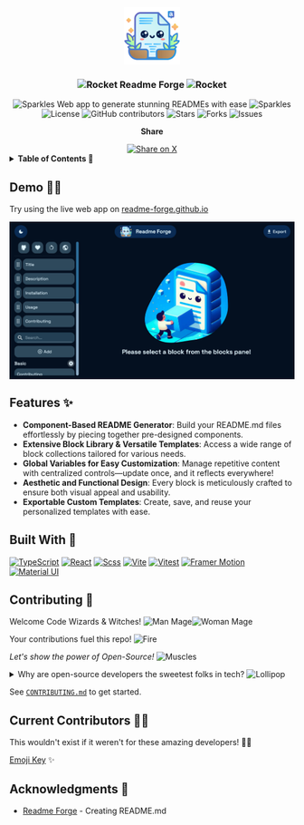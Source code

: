 <div align="center">
  <a href="https://github.com/SenaThenu/readme-forge">
    <img src="https://github.com//SenaThenu/readme-forge/blob/main/src/assets/logo.svg?raw=true" alt="Repo Logo" height="100">
  </a>
</div>

<h3 align="center">
  <img src="https://raw.githubusercontent.com/Tarikul-Islam-Anik/Animated-Fluent-Emojis/master/Emojis/Travel%20and%20places/Rocket.png" alt="Rocket" width="25" height="25" />
  Readme Forge
  <img src="https://raw.githubusercontent.com/Tarikul-Islam-Anik/Animated-Fluent-Emojis/master/Emojis/Travel%20and%20places/Rocket.png" alt="Rocket" width="25" height="25" />
</h3>

<div align="center">
  <img src="https://raw.githubusercontent.com/Tarikul-Islam-Anik/Animated-Fluent-Emojis/master/Emojis/Activities/Sparkles.png" alt="Sparkles" width="25" height="25" />
  Web app to generate stunning READMEs with ease
  <img src="https://raw.githubusercontent.com/Tarikul-Islam-Anik/Animated-Fluent-Emojis/master/Emojis/Activities/Sparkles.png" alt="Sparkles" width="25" height="25" />
</div>

<div align="center">
  <img src="https://img.shields.io/badge/license-MIT-blue.svg?labelColor=003694&color=ffffff" alt="License">
  <img src="https://img.shields.io/github/contributors/SenaThenu/readme-forge?labelColor=003694&color=ffffff" alt="GitHub contributors" >
  <img src="https://img.shields.io/github/stars/SenaThenu/readme-forge.svg?labelColor=003694&color=ffffff" alt="Stars">
  <img src="https://img.shields.io/github/forks/SenaThenu/readme-forge.svg?labelColor=003694&color=ffffff" alt="Forks">
  <img src="https://img.shields.io/github/issues/SenaThenu/readme-forge.svg?labelColor=003694&color=ffffff" alt="Issues">
</div>

<div align="center">
  
  <strong>Share</strong>

  <a href="https://x.com/intent/tweet?hashtags=opensource%2Creadme&text=Check%20this%20out:%20Readme Forge!&url=https%3A%2F%2Fgithub.com%2FSenaThenu%2Freadme-forge">
    <img src="https://img.shields.io/badge/Share_on_X-%23000000.svg?logo=X&logoColor=white" alt="Share on X" />
  </a>
  
</div>

<details>

<summary><strong>Table of Contents 📜</strong></summary>

- [Demo 🧑‍💻](#demo-)
- [Features ✨](#features-)
- [Built With 🔧](#built-with-)
- [Contributing 🤝](#contributing-)
- [Current Contributors 🧙‍♂️](#current-contributors-️)
- [Acknowledgments 💝](#acknowledgments-)

</details>

## Demo 🧑‍💻

Try using the live web app on [readme-forge.github.io](https://readme-forge.github.io/)

<img src="/src/assets/images/forge-preview/dark.jpg" alt="Demo of Readme Forge" align="center" />

## Features ✨

- **Component-Based README Generator**: Build your README.md files effortlessly by piecing together pre-designed components.
- **Extensive Block Library & Versatile Templates**: Access a wide range of block collections tailored for various needs.
- **Global Variables for Easy Customization**: Manage repetitive content with centralized controls—update once, and it reflects everywhere!
- **Aesthetic and Functional Design**: Every block is meticulously crafted to ensure both visual appeal and usability.
- **Exportable Custom Templates**: Create, save, and reuse your personalized templates with ease.


## Built With 🔧

[![TypeScript](https://img.shields.io/badge/TypeScript-007ACC?style=for-the-badge&logo=typescript&logoColor=white)](#)
[![React](https://img.shields.io/badge/React-20232A?style=for-the-badge&logo=react&logoColor=61DAFB)](#)
[![Scss](https://img.shields.io/badge/Scss-CC6699?style=for-the-badge&logo=sass&logoColor=white)](#)
[![Vite](https://img.shields.io/badge/Vite-9575cd?logo=vite&logoColor=fff&style=for-the-badge)](#)
[![Vitest](https://img.shields.io/badge/Vitest-6E9F18?logo=vitest&logoColor=fff&style=for-the-badge)](#)
[![Framer Motion](https://img.shields.io/badge/Framer_Motion-black?style=for-the-badge&logo=framer&logoColor=blue)](#)
[![Material UI](https://img.shields.io/badge/Material%20UI-007FFF?style=for-the-badge&logo=mui&logoColor=white)](#)

## Contributing 🤝

Welcome Code Wizards & Witches! <img src="https://raw.githubusercontent.com/Tarikul-Islam-Anik/Animated-Fluent-Emojis/master/Emojis/People/Man%20Mage.png" alt="Man Mage" width="25" height="25" /><img src="https://raw.githubusercontent.com/Tarikul-Islam-Anik/Animated-Fluent-Emojis/master/Emojis/People/Woman%20Mage.png" alt="Woman Mage" width="25" height="25" />

Your contributions fuel this repo! <img src="https://raw.githubusercontent.com/Tarikul-Islam-Anik/Animated-Fluent-Emojis/master/Emojis/Travel%20and%20places/Fire.png" alt="Fire" width="25" height="25" />

_Let's show the power of Open-Source!_ <img src="https://raw.githubusercontent.com/Tarikul-Islam-Anik/Animated-Fluent-Emojis/master/Emojis/Hand%20gestures/Flexed%20Biceps.png" alt="Muscles" width="25" height="25" />

<details>
    <summary>Why are open-source developers the sweetest folks in tech? <img src="https://raw.githubusercontent.com/Tarikul-Islam-Anik/Animated-Fluent-Emojis/master/Emojis/Food/Lollipop.png" alt="Lollipop" width="25" height="25" /></summary>
    <p> Because they believe in sharing not only code but also <i>smiles <img src="https://raw.githubusercontent.com/Tarikul-Islam-Anik/Animated-Fluent-Emojis/master/Emojis/Smilies/Face%20with%20Hand%20Over%20Mouth.png" alt="Laugh" width="25" height="25" /></i> and <i>love <img src="https://raw.githubusercontent.com/Tarikul-Islam-Anik/Animated-Fluent-Emojis/master/Emojis/Smilies/Beating%20Heart.png" alt="Beating Heart" width="25" height="25" /></i> through 1s and 0s!</p>
</details>

See [`CONTRIBUTING.md`](https://github.com/SenaThenu/readme-forge/blob/main/CONTRIBUTING.md) to get started.

## Current Contributors 🧙‍♂️

This wouldn't exist if it weren't for these amazing developers! 🤩💖

[Emoji Key](https://allcontributors.org/docs/en/emoji-key) ✨

<!-- please use https://allcontributors.org/ to generate a contributor table with ease -->

<!-- ALL-CONTRIBUTORS-LIST:START - Do not remove or modify this section -->
<!-- prettier-ignore-start -->
<!-- markdownlint-disable -->

<!-- markdownlint-restore -->
<!-- prettier-ignore-end -->

<!-- ALL-CONTRIBUTORS-LIST:END -->


## Acknowledgments 💝

- [Readme Forge](https://readme-forge.github.io) - Creating README.md



